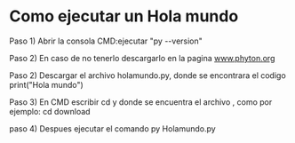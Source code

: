 # Como ejecutar un Hola mundo

Paso 1) Abrir la consola CMD:ejecutar "py --version" 

Paso 2) En caso de no tenerlo descargarlo en la pagina www.phyton.org 

Paso 2) Descargar el archivo holamundo.py, donde se encontrara el codigo print("Hola mundo")

Paso 3) En CMD escribir cd y donde se encuentra el archivo , como por ejemplo: cd download

paso 4) Despues ejecutar el comando py Holamundo.py 
